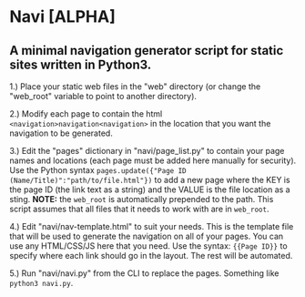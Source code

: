 # Navi [ALPHA]

## A minimal navigation generator script for static sites written in Python3.

1.) Place your static web files in the "web" directory (or change the "web_root" variable to point to another directory).

2.) Modify each page to contain the html ```<navigation>navigation<navigation>``` in the location that you want the navigation to be generated.

3.) Edit the "pages" dictionary in "navi/page_list.py" to contain your page names and locations (each page must be added here manually for security). Use the Python syntax ```pages.update({"Page ID (Name/Title)":"path/to/file.html"})``` to add a new page where the KEY is the page ID (the link text as a string) and the VALUE is the file location as a sting. **NOTE:** the ```web_root``` is automatically prepended to the path. This script assumes that all files that it needs to work with are in ```web_root```.  

4.) Edit "navi/nav-template.html" to suit your needs. This is the template file that will be used to generate the navigation on all of your pages. You can use any HTML/CSS/JS here that you need. Use the syntax: ```{{Page ID}}``` to specify where each link should go in the layout. The rest will be automated. 

5.) Run "navi/navi.py" from the CLI to replace the pages. Something like ```python3 navi.py```.
